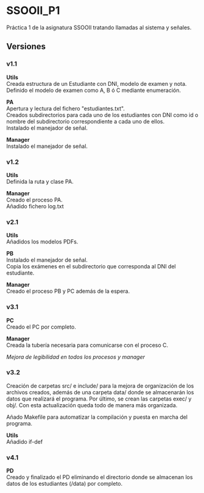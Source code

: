 # SSOOII_P1
Práctica 1 de la asignatura SSOOII tratando llamadas al sistema y señales.  


## Versiones  
### v1.1  

**Utils**  
Creada estructura de un Estudiante con DNI, modelo de examen y nota.  
Definido el modelo de examen como A, B ó C mediante enumeración.  

**PA**   
Apertura y lectura del fichero "estudiantes.txt".  
Creados subdirectorios para cada uno de los estudiantes con DNI como id o nombre del subdirectorio correspondiente a cada uno de ellos.  
Instalado el manejador de señal.  

**Manager**  
Instalado el manejador de señal.  

### v1.2  

**Utils**  
Definida la ruta y clase PA.  

**Manager**  
Creado el proceso PA.  
Añadido fichero log.txt  


### v2.1  
**Utils**  
Añadidos los modelos PDFs.  

**PB**  
Instalado el manejador de señal.  
Copia los exámenes en el subdirectorio que corresponda al DNI del estudiante.  

**Manager**  
Creado el proceso PB y PC además de la espera.  

### v3.1  
**PC**  
Creado el PC por completo.   

**Manager**  
Creada la tubería necesaria para comunicarse con el proceso C.  

*Mejora de legibilidad en todos los procesos y manager*  

### v3.2  
Creación de carpetas src/ e include/ para la mejora de organización de los archivos creados, además de una carpeta data/ donde se almacenarán los datos que realizará el programa. Por último, se crean las carpetas exec/ y obj/. Con esta actualización queda todo de manera más organizada.  

Añado Makefile para automatizar la compilación y puesta en marcha del programa.  

**Utils**  
Añadido if-def

### v4.1  
**PD**  
Creado y finalizado el PD eliminando el directorio donde se almacenan los datos de los estudiantes (/data) por completo.  

